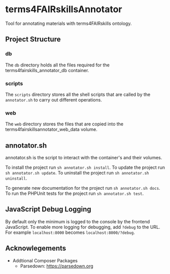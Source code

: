 # terms4FAIRskillsAnnotator
Tool for annotating materials with terms4FAIRskills ontology.

## Project Structure 
### db
The `db` directory holds all the files required for the terms4fairskills_annotator_db container. 

### scripts
The `scripts` directory stores all the shell scripts that are called by the `annotator.sh` to carry out different operations.

### web
The `web` directory stores the files that are copied into the terms4fairskillsannotator_web_data volume.

## annotator.sh
annotator.sh is the script to interact with the container's and their volumes.

To install the project run `sh annotator.sh install`.
To update the project run `sh annotator.sh update`.
To uninstall the project run `sh annotator.sh uninstall`.

To generate new documentation for the project run `sh annotator.sh docs`.
To run the PHPUnit tests for the project run `sh annotator.sh test`.


## JavaScript Debug Logging
By default only the minimum is logged to the console by the frontend JavaScript. To enable more logging for debugging, add `?debug` to the URL. For example `localhost:8000` becomes `localhost:8000/?debug`.

## Acknowlegements
 - Addtional Composer Packages
    - Parsedown: https://parsedown.org